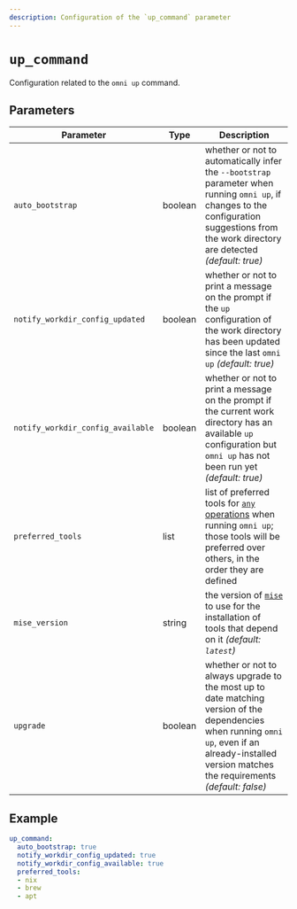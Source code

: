 ```yaml
---
description: Configuration of the `up_command` parameter
---
```


# `up_command`

Configuration related to the `omni up` command.

## Parameters

| Parameter       | Type      | Description                                         |
|-----------------|-----------|-----------------------------------------------------|
| `auto_bootstrap` | boolean | whether or not to automatically infer the `--bootstrap` parameter when running `omni up`, if changes to the configuration suggestions from the work directory are detected *(default: true)* |
| `notify_workdir_config_updated` | boolean | whether or not to print a message on the prompt if the `up` configuration of the work directory has been updated since the last `omni up` *(default: true)* |
| `notify_workdir_config_available` | boolean | whether or not to print a message on the prompt if the current work directory has an available `up` configuration but `omni up` has not been run yet *(default: true)* |
| `preferred_tools` | list | list of preferred tools for [`any` operations](up/any) when running `omni up`; those tools will be preferred over others, in the order they are defined |
| `mise_version` | string | the version of [`mise`](https://mise.jdx.dev/) to use for the installation of tools that depend on it *(default: `latest`)* |
| `upgrade` | boolean | whether or not to always upgrade to the most up to date matching version of the dependencies when running `omni up`, even if an already-installed version matches the requirements *(default: false)* |

## Example

```yaml
up_command:
  auto_bootstrap: true
  notify_workdir_config_updated: true
  notify_workdir_config_available: true
  preferred_tools:
  - nix
  - brew
  - apt
```
